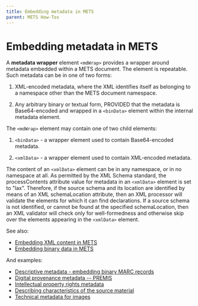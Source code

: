 ```yaml
---
title: Embedding metadata in METS
parent: METS How-Tos
---
```

# Embedding metadata in METS

A **metadata wrapper** element `<mdWrap>` provides a wrapper around metadata embedded within a METS document. The element is repeatable. Such metadata can be in one of two forms:

1.  XML-encoded metadata, where the XML identifies itself as belonging to a namespace other than the METS document namespace.

2.  Any arbitrary binary or textual form, PROVIDED that the metadata is Base64-encoded and wrapped in a `<binData>` element within the internal metadata element.

The `<mdWrap>` element may contain one of two child elements:

1. `<binData>` - a wrapper element used to contain Base64-encoded metadata.

2. `<xmlData>` - a wrapper element used to contain XML-encoded metadata.

The content of an `<xmlData>` element can be in any namespace, or in no namespace at all. As permitted by the XML Schema standard, the processContents attribute value for metadata in an `<xmlData>` element is set to "lax".  Therefore, if the source schema and its location are identified by means of an XML schemaLocation attribute, then an XML processor will validate the elements for which it can find declarations. If a source schema is not identified, or cannot be found at the specified schemaLocation, then an XML validator will check only for well-formedness and otherwise skip over the elements appearing in the `<xmlData>` element.

See also:
* [Embedding XML content in METS](xmlData.md)
* [Embedding binary data in METS](binData.md)

And examples:
* [Descriptive metadata - embedding binary MARC records](binary_marc.md)
* [Digital provenance metadata -- PREMIS](premis.md)
* [Intellectual property rights metadata](mets_rights.md)
* [Describing characteristics of the source material](source_metadata.md)
* [Technical metadata for images](technical_metadata.md)
